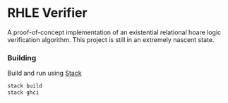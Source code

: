 # RHLE Verifier

A proof-of-concept implementation of an existential relational hoare logic verification algorithm.
This project is still in an extremely nascent state.

### Building

Build and run using [Stack](https://docs.haskellstack.org/en/stable/README)

```bash
stack build
stack ghci
```
